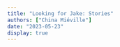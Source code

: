 ```yaml
---
title: "Looking for Jake: Stories"
authors: ["China Miéville"]
date: "2023-05-23"
display: true
---
```


<!-- Your comments or review here -->
